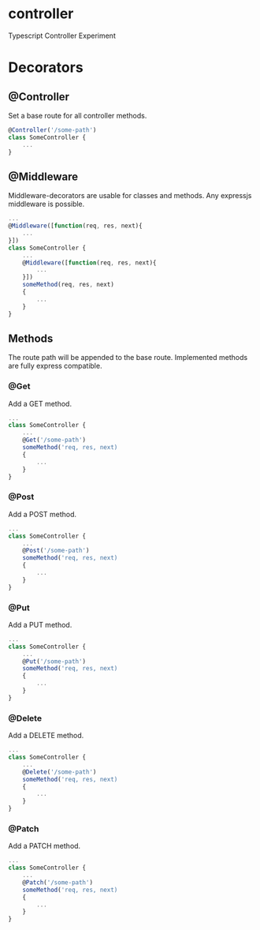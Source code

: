 # controller
Typescript Controller Experiment

# Decorators
## @Controller
Set a base route for all controller methods.

```typescript
@Controller('/some-path')
class SomeController {
    ...
}
```

## @Middleware
Middleware-decorators are usable for classes and methods. Any expressjs middleware is possible.

```typescript
...
@Middleware([function(req, res, next){
    ...
}])
class SomeController {
    ...
    @Middleware([function(req, res, next){
        ...
    }])
    someMethod(req, res, next)
    {
        ...
    }
}
```

## Methods
The route path will be appended to the base route. Implemented methods are fully express compatible.

### @Get
Add a GET method. 

```typescript
...
class SomeController {
    ...
    @Get('/some-path')
    someMethod('req, res, next)
    {
        ...
    }
}
```

### @Post
Add a POST method.

```typescript
...
class SomeController {
    ...
    @Post('/some-path')
    someMethod('req, res, next)
    {
        ...
    }
}
```

### @Put
Add a PUT method.

```typescript
...
class SomeController {
    ...
    @Put('/some-path')
    someMethod('req, res, next)
    {
        ...
    }
}
```

### @Delete
Add a DELETE method.

```typescript
...
class SomeController {
    ...
    @Delete('/some-path')
    someMethod('req, res, next)
    {
        ...
    }
}
```

### @Patch
Add a PATCH method.

```typescript
...
class SomeController {
    ...
    @Patch('/some-path')
    someMethod('req, res, next)
    {
        ...
    }
}
```
